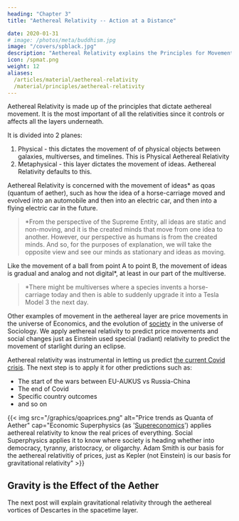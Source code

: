 ```yaml
---
heading: "Chapter 3"
title: "Aethereal Relativity -- Action at a Distance"

date: 2020-01-31
# image: /photos/meta/buddhism.jpg
image: "/covers/spblack.jpg"
description: "Aethereal Relativity explains the Principles for Movement in the Aethereal Layer which is above the Spatial Layer"
icon: /spmat.png
weight: 12
aliases:
  /articles/material/aethereal-relativity
  /material/principles/aethereal-relativity  
---
```




Aethereal Relativity is made up of the principles that dictate aethereal movement. It is the most important of all the relativities since it controls or affects all the layers underneath. 

It is divided into 2 planes:

1. Physical - this dictates the movement of of physical objects between galaxies, multiverses, and timelines. This is Physical Aethereal Relativity 
2. Metaphysical - this layer dictates the movement of ideas. Aethereal Relativity defaults to this.


Aethereal Relativity is concerned with the movement of ideas* as qoas (quantum of aether), such as how the idea of a horse-carriage moved and evolved into an automobile and then into an electric car, and then into a flying electric car in the future.  

> *From the perspective of the Supreme Entity, all ideas are static and non-moving, and it is the created minds that move from one idea to another. However, our perspective as humans is from the created minds. And so, for the purposes of explanation, we will take the opposite view and see our minds as stationary and ideas as moving.



Like the movement of a ball from point A to point B, the movement of ideas is gradual and analog and not digital*, at least in our part of the multiverse. 

> *There might be multiverses where a species invents a horse-carriage today and then is able to suddenly upgrade it into a Tesla Model 3 the next day.


Other examples of movement in the aethereal layer are price movements in the universe of Economics, and the evolution of [society](/social/supersociology/principles/part-1/chapter-01) in the universe of Sociology. We apply aethereal relativity to predict price movements and social changes just as Einstein used special (radiant) relativity to predict the movement of starlight during an eclipse.

Aethereal relativity was instrumental in letting us predict [the current Covid crisis](/social/supersociology/precrisis-years). The next step is to apply it for other predictions such as:
- The start of the wars between EU-AUKUS vs Russia-China
- The end of Covid
- Specific country outcomes
- and so on

<!-- SMITH:This is why Newton's system gained the general and complete approbation of mankind and is the greatest discovery that ever was made by man. It discovered an immense chain of the most important and sublime truths, all closely connected together, by one capital fact called gravity which we experience daily.
 -->


{{< img src="/graphics/qoaprices.png" alt="Price trends as Quanta of Aether" cap="Economic Superphysics (as '[Supereconomics](/social/economics)') applies aethereal relativity to know the real prices of everything. Social Superphysics applies it to know where society is heading whether into democracy, tyranny, aristocracy, or oligarchy. Adam Smith is our basis for the aethereal relativitiy of prices, just as Kepler (not Einstein) is our basis for gravitational relativity" >}}


## Gravity is the Effect of the Aether

The next post will explain gravitational relativity through the aethereal vortices of Descartes in the spacetime layer.

